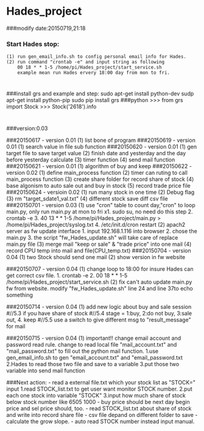 # Hades_project

###modify date:20150719,21:18

### Start Hades stop:
    (1) run gen_email_info.sh to config personal email info for Hades.
    (2) run command "crontab -e" and input string as following
        00 18 * * 1-5 /home/pi/Hades_project/start_service.sh
        example mean run Hades ervery 18:00 day from mon to fri.

#
###install grs and example and step:
	sudo apt-get install python-dev
	sudp apt-get install python-pip
	sudo pip install grs
###python
	>>> from grs import Stock
	>>> Stock('2618').info
#
###version:0.03

###20150617 - version 0.01
			(1) list bone of program
###20150619 - version 0.01
			(1) search value in file sub function
###20150620 - version 0.01
			(1) gen target file to save target value
			(2) finish date and yesterday and the day before yesterday calculate
			(3) timer function
			(4) send mail function
###20150621 - version 0.01
			(1) algorithm of buy and keep
###20150622 - version 0.02
			(1) define main_process function
			(2) timer can ruting to call main_process function
			(3) create share folder for record share of stock
			(4) base algonism to auto sale out and buy in stock
			(5) record trade price file
###20150624 - versioin 0.02
			(1) run many stock in one time
			(2) Debug flag
			(3) rm "target_sdate1_val.txt"
			(4) different stock save diff csv file
###20150701 - version 0.03
			(1) use "cron" table to count day,"cron" to loop main.py, only run main.py at mon to fri
				x1. sudo su, no need do this step
				2. crontab -e
				3. 40 13 * * 1-5 /home/pi/Hades_project/main.py > /home/pi/Hades_project/syslog.txt
				4. /etc/init.d/cron restart
			(2) apach2 server as fw update interface
				1. input 192.168.1.116 into browser
				2. chose the main.py
				3. the script "fw_Hades_update.sh" will take care of replace main.py file
			(3) merge mail "keep or sale" & "trade price" into one mail
			(4) record CPU temp into mail and file(CPU_temp.txt)
###20150704 - version 0.04
			(1) two Stock should send one mail
			(2) show version in fw website

###20150707 - version 0.04
            (1) change loop to 18:00 for insure Hades can get correct csv file.
                1. crontab -e
                2. 00 18 * * 1-5 /home/pi/Hades_project/start_service.sh
            (2) fix can't auto update main.py fw from website.
                modify "fw_Hades_update.sh" line 24 and line 37to echo something

###20150714 - version 0.04
            (1) add new logic about buy and sale session
                #//5.3 if you have share of stock
                #//5.4 stage = 1:buy, 2:do not buy, 3:sale out, 4. keep
                #//5.5 use a switch to give different msg to "result_message" for mail

###20150715 - version 0.04
            (1) important!! change email account and password read rule.
                change to read local file "mail_account.txt" and "mail_password.txt"
                to fill out the python mail function.
                1.use gen_email_info.sh to gen "email_account.txt" and "email_password.txt
                2.Hades to read those two file and save to a variable
                3.put those two variable into send mail function


###Next action:
			*-* read a external file.txt which your stock list as "STOCK=" input
                1.read STOCK_list.txt to get user want monitor STOCK number.
                2.put each one stock into variable "STOCK"
                3.input how much share of stock below stock number like
                  6505
                  1000
            *-* buy price should be next day begin price and sel price should, too.
			*-* read STOCK_list.txt about share of stock and write into record share file
			*-* csv file depand on different folder to save
			*-* calculate the grow slope.
			*-* auto read STOCK number instead input manual.

